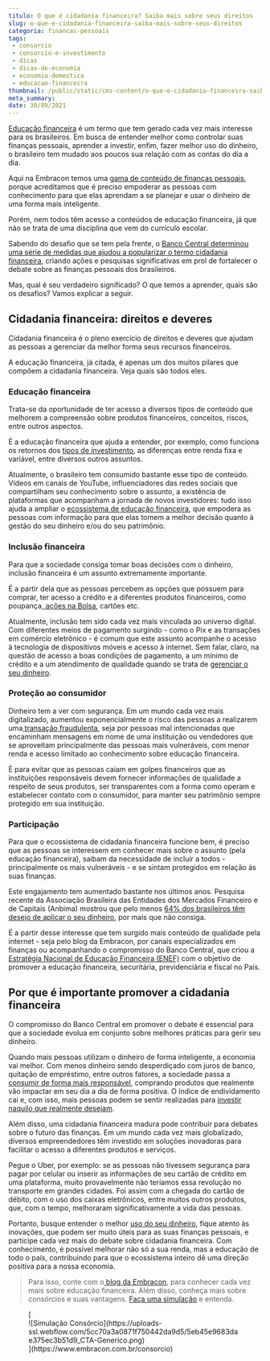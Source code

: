 ```yaml
---
titulo: O que é cidadania financeira? Saiba mais sobre seus direitos
slug: o-que-e-cidadania-financeira-saiba-mais-sobre-seus-direitos
categoria: financas-pessoais
tags:
 - consorcio
 - consorcio-e-investimento
 - dicas
 - dicas-de-economia
 - economia-domestica
 - educacao-financeira
thumbnail: /public/static/cms-content/o-que-e-cidadania-financeira-saiba-mais-sobre-seus-direitos.jpg
meta_summary: 
date: 30/09/2021
---
```

[Educação financeira](https://www.embracon.com.br/blog/entenda-a-importancia-da-educacao-financeira-na-sua-vida) é um termo que tem gerado cada vez mais interesse para os brasileiros. Em busca de entender melhor como controlar suas finanças pessoais, aprender a investir, enfim, fazer melhor uso do dinheiro, o brasileiro tem mudado aos poucos sua relação com as contas do dia a dia.

Aqui na Embracon temos uma [gama de conteúdo de finanças pessoais](https://www.embracon.com.br/category/financas-pessoais), porque acreditamos que é preciso empoderar as pessoas com conhecimento para que elas aprendam a se planejar e usar o dinheiro de uma forma mais inteligente.

Porém, nem todos têm acesso a conteúdos de educação financeira, já que não se trata de uma disciplina que vem do currículo escolar.

Sabendo do desafio que se tem pela frente, o [Banco Central determinou uma série de medidas que ajudou a popularizar o termo cidadania financeira](https://www.bcb.gov.br/cidadaniafinanceira), criando ações e pesquisas significativas em prol de fortalecer o debate sobre as finanças pessoais dos brasileiros.

Mas, qual é seu verdadeiro significado? O que temos a aprender, quais são os desafios? Vamos explicar a seguir.

Cidadania financeira: direitos e deveres
----------------------------------------

Cidadania financeira é o pleno exercício de direitos e deveres que ajudam as pessoas a gerenciar da melhor forma seus recursos financeiros.

A educação financeira, já citada, é apenas um dos muitos pilares que compõem a cidadania financeira. Veja quais são todos eles.

### Educação financeira

Trata-se da oportunidade de ter acesso a diversos tipos de conteúdo que melhorem a compreensão sobre produtos financeiros, conceitos, riscos, entre outros aspectos.

É a educação financeira que ajuda a entender, por exemplo, como funciona os retornos dos [tipos de investimento](https://www.embracon.com.br/blog/quais-sao-os-melhores-tipos-de-investimentos-atualmente-confira), as diferenças entre renda fixa e variável, entre diversos outros assuntos.

Atualmente, o brasileiro tem consumido bastante esse tipo de conteúdo. Vídeos em canais de YouTube, influenciadores das redes sociais que compartilham seu conhecimento sobre o assunto, a existência de plataformas que acompanham a jornada de novos investidores: tudo isso ajuda a ampliar o [ecossistema de educação financeira](https://www.embracon.com.br/blog/7-dicas-para-comecar-a-sua-organizacao-financeira), que empodera as pessoas com informação para que elas tomem a melhor decisão quanto à gestão do seu dinheiro e/ou do seu patrimônio.

### Inclusão financeira

Para que a sociedade consiga tomar boas decisões com o dinheiro, inclusão financeira é um assunto extremamente importante.

É a partir dela que as pessoas percebem as opções que possuem para comprar, ter acesso a crédito e a diferentes produtos financeiros, como poupança,[ ações na Bolsa](https://www.embracon.com.br/blog/investimentos-alto-risco-vale-a-pena), cartões etc.

Atualmente, inclusão tem sido cada vez mais vinculada ao universo digital. Com diferentes meios de pagamento surgindo - como o Pix e as transações em comércio eletrônico - é comum que este assunto acompanhe o acesso à tecnologia de dispositivos móveis e acesso à internet. Sem falar, claro, na questão de acesso a boas condições de pagamento, a um mínimo de crédito e a um atendimento de qualidade quando se trata de [gerenciar o seu dinheiro](https://www.embracon.com.br/blog/4-aplicativos-de-financas-para-te-ajudar-a-economizar-mais-dinheiro).

### Proteção ao consumidor

Dinheiro tem a ver com segurança. Em um mundo cada vez mais digitalizado, aumentou exponencialmente o risco das pessoas a realizarem uma[ transação fraudulenta](https://www.embracon.com.br/blog/fraude-em-consorcio-como-nao-cair-em-golpes), seja por pessoas mal intencionadas que encaminham mensagens em nome de uma instituição ou vendedores que se aproveitam principalmente das pessoas mais vulneráveis, com menor renda e acesso limitado ao conhecimento sobre educação financeira.

É para evitar que as pessoas caiam em golpes financeiros que as instituições responsáveis devem fornecer informações de qualidade a respeito de seus produtos, ser transparentes com a forma como operam e estabelecer contato com o consumidor, para manter seu patrimônio sempre protegido em sua instituição.

### Participação

Para que o ecossistema de cidadania financeira funcione bem, é preciso que as pessoas se interessem em conhecer mais sobre o assunto (pela educação financeira), saibam da necessidade de incluir a todos - principalmente os mais vulneráveis - e se sintam protegidos em relação às suas finanças.

Este engajamento tem aumentado bastante nos últimos anos. Pesquisa recente da Associação Brasileira das Entidades dos Mercados Financeiro e de Capitais (Anbima) mostrou que pelo menos [64% dos brasileiros têm desejo de aplicar o seu dinheiro](https://publicacoes.estadao.com.br/financasmais2019/64-dos-brasileiros-tem-interesse-em-investir-em-produtos-financeiros/), por mais que não consiga.

É a partir desse interesse que tem surgido mais conteúdo de qualidade pela internet - seja pelo blog da Embracon, por canais especializados em finanças ou acompanhando o compromisso do Banco Central, que criou a [Estratégia Nacional de Educação Financeira (ENEF)](https://www.vidaedinheiro.gov.br/) com o objetivo de promover a educação financeira, securitária, previdenciária e fiscal no País.

Por que é importante promover a cidadania financeira
----------------------------------------------------

O compromisso do Banco Central em promover o debate é essencial para que a sociedade evolua em conjunto sobre melhores práticas para gerir seu dinheiro.

Quando mais pessoas utilizam o dinheiro de forma inteligente, a economia vai melhor. Com menos dinheiro sendo desperdiçado com juros de banco, quitação de empréstimo, entre outros fatores, a sociedade passa a [consumir de forma mais responsável](https://www.embracon.com.br/blog/conheca-o-consumo-consciente-e-saiba-por-que-ele-faz-bem-para-o-seu-bolso), comprando produtos que realmente vão impactar em seu dia a dia de forma positiva. O índice de endividamento cai e, com isso, mais pessoas podem se sentir realizadas para [investir naquilo que realmente desejam](https://www.embracon.com.br/blog/conheca-4-opcoes-para-quem-quer-comecar-a-investir).

Além disso, uma cidadania financeira madura pode contribuir para debates sobre o futuro das finanças. Em um mundo cada vez mais globalizado, diversos empreendedores têm investido em soluções inovadoras para facilitar o acesso a diferentes produtos e serviços.

Pegue o Uber, por exemplo: se as pessoas não tivessem segurança para pagar por celular ou inserir as informações de seu cartão de crédito em uma plataforma, muito provavelmente não teríamos essa revolução no transporte em grandes cidades. Foi assim com a chegada do cartão de débito, com o uso dos caixas eletrônicos, entre muitos outros produtos, que, com o tempo, melhoraram significativamente a vida das pessoas.

Portanto, busque entender o melhor [uso do seu dinheiro](https://www.embracon.com.br/blog/entenda-como-comecar-a-investir-mesmo-com-pouco-dinheiro), fique atento às inovações, que podem ser muito úteis para as suas finanças pessoais, e participe cada vez mais do debate sobre cidadania financeira. Com conhecimento, é possível melhorar não só a sua renda, mas a educação de todo o país, contribuindo para que o ecossistema inteiro dê uma direção positiva para a nossa economia.

> Para isso, conte com o[ blog da Embracon](https://www.embracon.com.br/blog), para conhecer cada vez mais sobre educação financeira. Além disso, conheça mais sobre consórcios e suas vantagens. [Faça uma simulação](https://www.embracon.com.br/consorcio) e entenda.

<figure class="w-richtext-figure-type-image w-richtext-align-center">[<div>![Simulação Consórcio](https://uploads-ssl.webflow.com/5cc70a3a0871f750442da9d5/5eb45e9683dae375ec3b51d9_CTA-Generico.png)</div>](https://www.embracon.com.br/consorcio)</figure>
